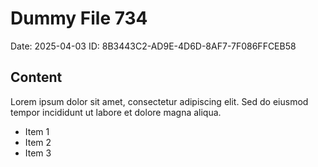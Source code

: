 # Dummy File 734

Date: 2025-04-03
ID: 8B3443C2-AD9E-4D6D-8AF7-7F086FFCEB58

## Content

Lorem ipsum dolor sit amet, consectetur adipiscing elit.
Sed do eiusmod tempor incididunt ut labore et dolore magna aliqua.

* Item 1
* Item 2
* Item 3

